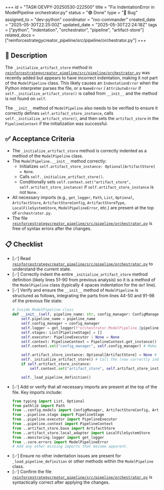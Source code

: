 +++
id = "TASK-DEVPY-20250530-222500"
title = "Fix IndentationError in ModelPipeline orchestrator.py"
status = "🟢 Done"
type = "🐞 Bug"
assigned_to = "dev-python"
coordinator = "roo-commander"
created_date = "2025-05-30T22:25:00Z"
updated_date = "2025-05-30T22:24:18Z"
tags = ["python", "indentation", "orchestrator", "pipeline", "artifact-store"]
related_docs = ["reinforcestrategycreator_pipeline/src/pipeline/orchestrator.py"]
+++

## 📝 Description

The `_initialize_artifact_store` method in [`reinforcestrategycreator_pipeline/src/pipeline/orchestrator.py`](reinforcestrategycreator_pipeline/src/pipeline/orchestrator.py) was recently added but appears to have incorrect indentation, making it not part of the `ModelPipeline` class. This likely causes an `IndentationError` when the Python interpreter parses the file, or a `NameError` / `AttributeError` if `self._initialize_artifact_store()` is called from `__init__` and the method is not found on `self`.

The `__init__` method of `ModelPipeline` also needs to be verified to ensure it correctly defines `self.artifact_store_instance`, calls `self._initialize_artifact_store()`, and then sets the `artifact_store` in the `PipelineContext` if the initialization was successful.

## ✅ Acceptance Criteria

*   The `_initialize_artifact_store` method is correctly indented as a method of the `ModelPipeline` class.
*   The `ModelPipeline.__init__` method correctly:
    *   Initializes `self.artifact_store_instance: Optional[ArtifactStore] = None`.
    *   Calls `self._initialize_artifact_store()`.
    *   Conditionally sets `self.context.set("artifact_store", self.artifact_store_instance)` if `self.artifact_store_instance` is not `None`.
*   All necessary imports (e.g., `get_logger`, `Path`, `List`, `Optional`, `ArtifactStore`, `ArtifactStoreConfig`, `ArtifactStoreType`, `LocalFileSystemStore`, `ModelPipelineError`, etc.) are present at the top of `orchestrator.py`.
*   The file [`reinforcestrategycreator_pipeline/src/pipeline/orchestrator.py`](reinforcestrategycreator_pipeline/src/pipeline/orchestrator.py) is free of syntax errors after the changes.

## 📋 Checklist

*   [✅] Read [`reinforcestrategycreator_pipeline/src/pipeline/orchestrator.py`](reinforcestrategycreator_pipeline/src/pipeline/orchestrator.py) to understand the current state.
*   [✅] Correctly indent the entire `_initialize_artifact_store` method definition (likely lines 51-90 from previous analysis) so it is a method of the `ModelPipeline` class (typically 4 spaces indentation for the `def` line).
*   [✅] Verify and ensure the `__init__` method of `ModelPipeline` is structured as follows, integrating the parts from lines 44-50 and 91-98 of the previous file state:
    ```python
    # Inside ModelPipeline class
    def __init__(self, pipeline_name: str, config_manager: ConfigManager):
        self.pipeline_name = pipeline_name
        self.config_manager = config_manager
        self.logger = get_logger(f"orchestrator.ModelPipeline.{pipeline_name}")
        self.stages: List[PipelineStage] = []
        self.executor: PipelineExecutor | None = None
        self.context: PipelineContext = PipelineContext.get_instance()
        self.context.set("config_manager", self.config_manager) # Make ConfigManager available

        self.artifact_store_instance: Optional[ArtifactStore] = None # Initialize attribute
        self._initialize_artifact_store() # Call the (now correctly indented) method
        if self.artifact_store_instance:
            self.context.set("artifact_store", self.artifact_store_instance) # Set in context

        self._load_pipeline_definition()
    ```
*   [✅] Add or verify that all necessary imports are present at the top of the file. Key imports include:
    ```python
    from typing import List, Optional
    from pathlib import Path
    from ..config.models import ConfigManager, ArtifactStoreConfig, ArtifactStoreType
    from ..pipeline.stage import PipelineStage
    from ..pipeline.executor import PipelineExecutor
    from ..pipeline.context import PipelineContext
    from ..artifact_store.base import ArtifactStore
    from ..artifact_store.local_adapter import LocalFileSystemStore
    from ..monitoring.logger import get_logger
    from ..core.errors import ModelPipelineError 
    # Add any other missing imports that become apparent.
    ```
*   [✅] Ensure no other indentation issues are present for `_load_pipeline_definition` or other methods within the `ModelPipeline` class.
*   [✅] Confirm the file [`reinforcestrategycreator_pipeline/src/pipeline/orchestrator.py`](reinforcestrategycreator_pipeline/src/pipeline/orchestrator.py) is syntactically correct after applying the changes.